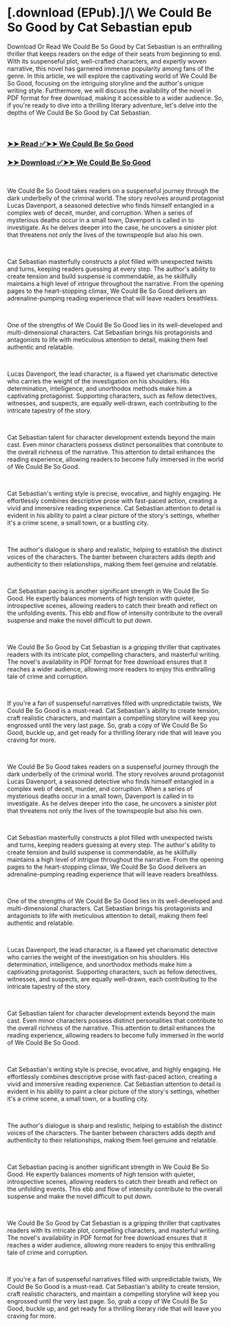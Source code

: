 # [.download (EPub).]/\ We Could Be So Good by Cat Sebastian epub

<p>Download Or Read We Could Be So Good by Cat Sebastian is an enthralling thriller that keeps readers on the edge of their seats from beginning to end. With its suspenseful plot, well-crafted characters, and expertly woven narrative, this novel has garnered immense popularity among fans of the genre. In this article, we will explore the captivating world of We Could Be So Good, focusing on the intriguing storyline and the author's unique writing style. Furthermore, we will discuss the availability of the novel in PDF format for free download, making it accessible to a wider audience. So, if you're ready to dive into a thrilling literary adventure, let's delve into the depths of We Could Be So Good by Cat Sebastian.</p>
<p>&nbsp;</p>

### [➤➤ Read ✅➤➤ We Could Be So Good](https://thehelpfulbooks.blogspot.com/id/62365905)

### [➤➤ Download ✅➤➤ We Could Be So Good](https://thehelpfulbooks.blogspot.com/id/62365905)

<p>&nbsp;</p>
<p>We Could Be So Good takes readers on a suspenseful journey through the dark underbelly of the criminal world. The story revolves around protagonist Lucas Davenport, a seasoned detective who finds himself entangled in a complex web of deceit, murder, and corruption. When a series of mysterious deaths occur in a small town, Davenport is called in to investigate. As he delves deeper into the case, he uncovers a sinister plot that threatens not only the lives of the townspeople but also his own.</p>
<p>&nbsp;</p>
<p>Cat Sebastian masterfully constructs a plot filled with unexpected twists and turns, keeping readers guessing at every step. The author's ability to create tension and build suspense is commendable, as he skillfully maintains a high level of intrigue throughout the narrative. From the opening pages to the heart-stopping climax, We Could Be So Good delivers an adrenaline-pumping reading experience that will leave readers breathless.</p>
<p>&nbsp;</p>
<p>One of the strengths of We Could Be So Good lies in its well-developed and multi-dimensional characters. Cat Sebastian brings his protagonists and antagonists to life with meticulous attention to detail, making them feel authentic and relatable.</p>
<p>&nbsp;</p>
<p>Lucas Davenport, the lead character, is a flawed yet charismatic detective who carries the weight of the investigation on his shoulders. His determination, intelligence, and unorthodox methods make him a captivating protagonist. Supporting characters, such as fellow detectives, witnesses, and suspects, are equally well-drawn, each contributing to the intricate tapestry of the story.</p>
<p>&nbsp;</p>
<p>Cat Sebastian talent for character development extends beyond the main cast. Even minor characters possess distinct personalities that contribute to the overall richness of the narrative. This attention to detail enhances the reading experience, allowing readers to become fully immersed in the world of We Could Be So Good.</p>
<p>&nbsp;</p>
<p>Cat Sebastian's writing style is precise, evocative, and highly engaging. He effortlessly combines descriptive prose with fast-paced action, creating a vivid and immersive reading experience. Cat Sebastian attention to detail is evident in his ability to paint a clear picture of the story's settings, whether it's a crime scene, a small town, or a bustling city.</p>
<p>&nbsp;</p>
<p>The author's dialogue is sharp and realistic, helping to establish the distinct voices of the characters. The banter between characters adds depth and authenticity to their relationships, making them feel genuine and relatable.</p>
<p>&nbsp;</p>
<p>Cat Sebastian pacing is another significant strength in We Could Be So Good. He expertly balances moments of high tension with quieter, introspective scenes, allowing readers to catch their breath and reflect on the unfolding events. This ebb and flow of intensity contribute to the overall suspense and make the novel difficult to put down.</p>
<p>&nbsp;</p>
<p>We Could Be So Good by Cat Sebastian is a gripping thriller that captivates readers with its intricate plot, compelling characters, and masterful writing. The novel's availability in PDF format for free download ensures that it reaches a wider audience, allowing more readers to enjoy this enthralling tale of crime and corruption.</p>
<p>&nbsp;</p>
<p>If you're a fan of suspenseful narratives filled with unpredictable twists, We Could Be So Good is a must-read. Cat Sebastian's ability to create tension, craft realistic characters, and maintain a compelling storyline will keep you engrossed until the very last page. So, grab a copy of We Could Be So Good, buckle up, and get ready for a thrilling literary ride that will leave you craving for more.</p>
<p>&nbsp;</p>
<p>We Could Be So Good takes readers on a suspenseful journey through the dark underbelly of the criminal world. The story revolves around protagonist Lucas Davenport, a seasoned detective who finds himself entangled in a complex web of deceit, murder, and corruption. When a series of mysterious deaths occur in a small town, Davenport is called in to investigate. As he delves deeper into the case, he uncovers a sinister plot that threatens not only the lives of the townspeople but also his own.</p>
<p>&nbsp;</p>
<p>Cat Sebastian masterfully constructs a plot filled with unexpected twists and turns, keeping readers guessing at every step. The author's ability to create tension and build suspense is commendable, as he skillfully maintains a high level of intrigue throughout the narrative. From the opening pages to the heart-stopping climax, We Could Be So Good delivers an adrenaline-pumping reading experience that will leave readers breathless.</p>
<p>&nbsp;</p>
<p>One of the strengths of We Could Be So Good lies in its well-developed and multi-dimensional characters. Cat Sebastian brings his protagonists and antagonists to life with meticulous attention to detail, making them feel authentic and relatable.</p>
<p>&nbsp;</p>
<p>Lucas Davenport, the lead character, is a flawed yet charismatic detective who carries the weight of the investigation on his shoulders. His determination, intelligence, and unorthodox methods make him a captivating protagonist. Supporting characters, such as fellow detectives, witnesses, and suspects, are equally well-drawn, each contributing to the intricate tapestry of the story.</p>
<p>&nbsp;</p>
<p>Cat Sebastian talent for character development extends beyond the main cast. Even minor characters possess distinct personalities that contribute to the overall richness of the narrative. This attention to detail enhances the reading experience, allowing readers to become fully immersed in the world of We Could Be So Good.</p>
<p>&nbsp;</p>
<p>Cat Sebastian's writing style is precise, evocative, and highly engaging. He effortlessly combines descriptive prose with fast-paced action, creating a vivid and immersive reading experience. Cat Sebastian attention to detail is evident in his ability to paint a clear picture of the story's settings, whether it's a crime scene, a small town, or a bustling city.</p>
<p>&nbsp;</p>
<p>The author's dialogue is sharp and realistic, helping to establish the distinct voices of the characters. The banter between characters adds depth and authenticity to their relationships, making them feel genuine and relatable.</p>
<p>&nbsp;</p>
<p>Cat Sebastian pacing is another significant strength in We Could Be So Good. He expertly balances moments of high tension with quieter, introspective scenes, allowing readers to catch their breath and reflect on the unfolding events. This ebb and flow of intensity contribute to the overall suspense and make the novel difficult to put down.</p>
<p>&nbsp;</p>
<p>We Could Be So Good by Cat Sebastian is a gripping thriller that captivates readers with its intricate plot, compelling characters, and masterful writing. The novel's availability in PDF format for free download ensures that it reaches a wider audience, allowing more readers to enjoy this enthralling tale of crime and corruption.</p>
<p>&nbsp;</p>
<p>If you're a fan of suspenseful narratives filled with unpredictable twists, We Could Be So Good is a must-read. Cat Sebastian's ability to create tension, craft realistic characters, and maintain a compelling storyline will keep you engrossed until the very last page. So, grab a copy of We Could Be So Good, buckle up, and get ready for a thrilling literary ride that will leave you craving for more.</p>
<p>&nbsp;</p>
